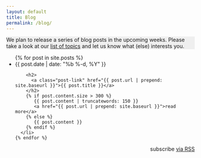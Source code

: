 ```yaml
---
layout: default
title: Blog
permalink: /blog/
---
```

  <div class="page-info" style="background-color: #EFEFEF">
    <p>We plan to release a series of blog posts in the upcoming weeks. Please
    take a look at our <a href="https://github.com/twitter/pelikan/wiki/Blog-Post-lineup">
    list of topics</a> and let us know what (else) interests you.</p>
  </div>

  <ul class="post-list">
    {% for post in site.posts %}
      <li>
        <span class="post-meta">{{ post.date | date: "%b %-d, %Y" }}</span>

        <h2>
          <a class="post-link" href="{{ post.url | prepend: site.baseurl }}">{{ post.title }}</a>
        </h2>
        {% if post.content.size > 300 %}
           {{ post.content | truncatewords: 150 }}
           <a href="{{ post.url | prepend: site.baseurl }}">read more</a>
        {% else %}
           {{ post.content }}
        {% endif %}
      </li>
    {% endfor %}
  </ul>

  <div class="page-info" align="right">
    <p class="rss-subscribe">subscribe <a href="{{ "/feed.xml" | prepend: site.baseurl }}">via RSS</a></p>
  <div>
